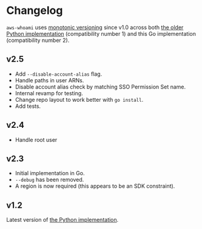 # Changelog

`aws-whoami` uses [monotonic versioning](https://github.com/benkehoe/monotonic-versioning-manifesto) since v1.0 across both [the older Python implementation](https://github.com/benkehoe/aws-whoami) (compatibility number 1) and this Go implementation (compatibility number 2).

## v2.5

* Add `--disable-account-alias` flag.
* Handle paths in user ARNs.
* Disable account alias check by matching SSO Permission Set name.
* Internal revamp for testing.
* Change repo layout to work better with `go install`.
* Add tests.

## v2.4

* Handle root user

## v2.3

* Initial implementation in Go.
* `--debug` has been removed.
* A region is now required (this appears to be an SDK constraint).

## v1.2

Latest version of [the Python implementation](https://github.com/benkehoe/aws-whoami).

